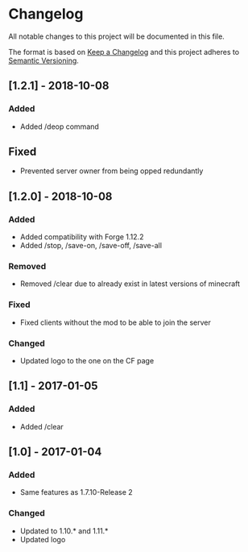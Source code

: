 # Changelog
All notable changes to this project will be documented in this file.

The format is based on [Keep a Changelog](https://keepachangelog.com/en/1.0.0/)
and this project adheres to [Semantic Versioning](https://semver.org/spec/v2.0.0.html).

## [1.2.1] - 2018-10-08
### Added
+ Added /deop command
## Fixed
+ Prevented server owner from being opped redundantly

## [1.2.0] - 2018-10-08
### Added
+ Added compatibility with Forge 1.12.2
+ Added /stop, /save-on, /save-off, /save-all
### Removed
+ Removed /clear due to already exist in latest versions of minecraft
### Fixed
+ Fixed clients without the mod to be able to join the server
### Changed
+ Updated logo to the one on the CF page

## [1.1] - 2017-01-05
### Added
+ Added /clear <player>
## [1.0] - 2017-01-04
### Added
+ Same features as 1.7.10-Release 2
### Changed
+ Updated to 1.10.* and 1.11.*
+ Updated logo